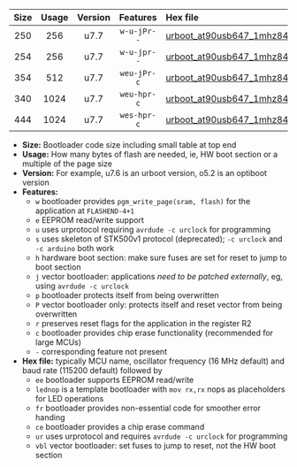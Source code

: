 |Size|Usage|Version|Features|Hex file|
|:-:|:-:|:-:|:-:|:--|
|250|256|u7.7|`w-u-jPr--`|[urboot_at90usb647_1mhz8432_230400bps_lednop_ur_vbl.hex](https://raw.githubusercontent.com/stefanrueger/urboot.hex/main/mcus/at90usb647/fcpu_1mhz8432/230400_bps/urboot_at90usb647_1mhz8432_230400bps_lednop_ur_vbl.hex)|
|254|256|u7.7|`w-u-jpr--`|[urboot_at90usb647_1mhz8432_230400bps_lednop_fr_ur_vbl.hex](https://raw.githubusercontent.com/stefanrueger/urboot.hex/main/mcus/at90usb647/fcpu_1mhz8432/230400_bps/urboot_at90usb647_1mhz8432_230400bps_lednop_fr_ur_vbl.hex)|
|354|512|u7.7|`weu-jPr-c`|[urboot_at90usb647_1mhz8432_230400bps_ee_lednop_fr_ce_ur_vbl.hex](https://raw.githubusercontent.com/stefanrueger/urboot.hex/main/mcus/at90usb647/fcpu_1mhz8432/230400_bps/urboot_at90usb647_1mhz8432_230400bps_ee_lednop_fr_ce_ur_vbl.hex)|
|340|1024|u7.7|`weu-hpr-c`|[urboot_at90usb647_1mhz8432_230400bps_ee_lednop_fr_ce_ur.hex](https://raw.githubusercontent.com/stefanrueger/urboot.hex/main/mcus/at90usb647/fcpu_1mhz8432/230400_bps/urboot_at90usb647_1mhz8432_230400bps_ee_lednop_fr_ce_ur.hex)|
|444|1024|u7.7|`wes-hpr-c`|[urboot_at90usb647_1mhz8432_230400bps_ee_lednop_fr_ce.hex](https://raw.githubusercontent.com/stefanrueger/urboot.hex/main/mcus/at90usb647/fcpu_1mhz8432/230400_bps/urboot_at90usb647_1mhz8432_230400bps_ee_lednop_fr_ce.hex)|

- **Size:** Bootloader code size including small table at top end
- **Usage:** How many bytes of flash are needed, ie, HW boot section or a multiple of the page size
- **Version:** For example, u7.6 is an urboot version, o5.2 is an optiboot version
- **Features:**
  + `w` bootloader provides `pgm_write_page(sram, flash)` for the application at `FLASHEND-4+1`
  + `e` EEPROM read/write support
  + `u` uses urprotocol requiring `avrdude -c urclock` for programming
  + `s` uses skeleton of STK500v1 protocol (deprecated); `-c urclock` and `-c arduino` both work
  + `h` hardware boot section: make sure fuses are set for reset to jump to boot section
  + `j` vector bootloader: applications *need to be patched externally*, eg, using `avrdude -c urclock`
  + `p` bootloader protects itself from being overwritten
  + `P` vector bootloader only: protects itself and reset vector from being overwritten
  + `r` preserves reset flags for the application in the register R2
  + `c` bootloader provides chip erase functionality (recommended for large MCUs)
  + `-` corresponding feature not present
- **Hex file:** typically MCU name, oscillator frequency (16 MHz default) and baud rate (115200 default) followed by
  + `ee` bootloader supports EEPROM read/write
  + `lednop` is a template bootloader with `mov rx,rx` nops as placeholders for LED operations
  + `fr` bootloader provides non-essential code for smoother error handing
  + `ce` bootloader provides a chip erase command
  + `ur` uses urprotocol and requires `avrdude -c urclock` for programming
  + `vbl` vector bootloader: set fuses to jump to reset, not the HW boot section

